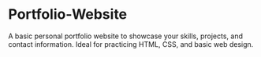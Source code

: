# Portfolio-Website
A basic personal portfolio website to showcase your skills, projects, and contact information. Ideal for practicing HTML, CSS, and basic web design.

